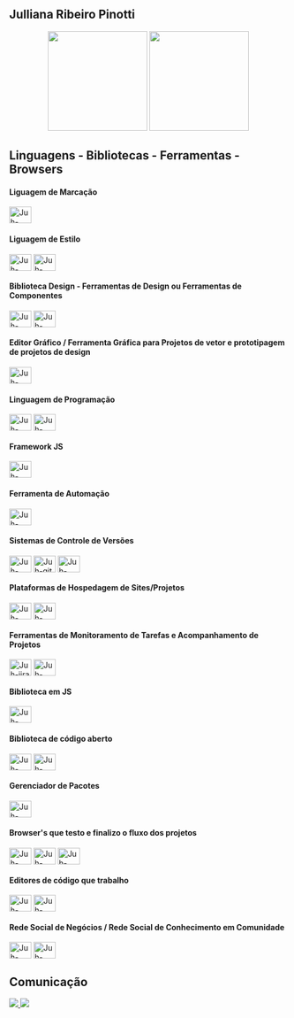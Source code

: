 ## Julliana Ribeiro Pinotti

<div align="center">
  <a href="https://github.com/JullianaRP"></a>
  <img height="180em" src="https://github-readme-stats.vercel.app/api?username=JullianaRP&show_icons=true&theme=dracula&include_all_commits=true&count_private=true"/>
  <img height="180em" src="https://github-readme-stats.vercel.app/api/top-langs/?username=JullianaRP&layout=compact&langs_count=7&theme=dracula"/>
</div>

## Linguagens - Bibliotecas - Ferramentas - Browsers

<div style="display: inline_block">
  <!--  Linguagem de Marcação  -->
  <div>
    <h4>Liguagem de Marcação</h4>
    <img align="center" alt="Juh-html" height="30" width="40" src="https://cdn.jsdelivr.net/gh/devicons/devicon/icons/html5/html5-original.svg" />
  </div>
  
  <!--  Linguagem de Estilo  -->
  <div>
    <h4>Liguagem de Estilo</h4>
    <img align="center" alt="Juh-sass" height="30" width="40" src="https://cdn.jsdelivr.net/gh/devicons/devicon/icons/css3/css3-original.svg" />
    <img align="center" alt="Juh-sass" height="30" width="40" src="https://cdn.jsdelivr.net/gh/devicons/devicon/icons/sass/sass-original.svg" />
  </div>
  
  <!--  Biblioteca Design - Ferramentas de Design ou Ferramentas de Componentes  -->
  <div>
    <h4>Biblioteca Design - Ferramentas de Design ou Ferramentas de Componentes</h4>
    <img align="center" alt="Juh-materialui" height="30" width="40" src="https://cdn.jsdelivr.net/gh/devicons/devicon/icons/materialui/materialui-original.svg" />
    <img align="center" alt="Juh-storybook" height="30" width="40" src="https://cdn.jsdelivr.net/gh/devicons/devicon/icons/storybook/storybook-original.svg" />
  </div>
  
  <!--  Editor Gráfico / Ferramenta Gráfica para Projetos de vetor e prototipagem de projetos de design  -->
  <div>
    <h4>Editor Gráfico / Ferramenta Gráfica para Projetos de vetor e prototipagem de projetos de design</h4>
    <img align="center" alt="Juh-materialui" height="30" width="40" src="https://cdn.jsdelivr.net/gh/devicons/devicon/icons/figma/figma-original.svg" />
  </div>
  
  <!--  Linguagem de Programação  -->
  <div>
    <h4>Linguagem de Programação</h4>
    <img align="center" alt="Juh-javascript" height="30" width="40" src="https://cdn.jsdelivr.net/gh/devicons/devicon/icons/javascript/javascript-original.svg" />
    <img align="center" alt="Juh-typescript" height="30" width="40" src="https://cdn.jsdelivr.net/gh/devicons/devicon/icons/typescript/typescript-original.svg" />
  </div>
  
  <!--  Framework Javascript  -->
  <div>
    <h4>Framework JS</h4>
    <img align="center" alt="Juh-angularjs" height="30" width="40" src="https://cdn.jsdelivr.net/gh/devicons/devicon/icons/angularjs/angularjs-original.svg" />
  </div>
  
  <!--  Ferramenta de Automação  -->
  <div>
    <h4>Ferramenta de Automação</h4>
    <img align="center" alt="Juh-gulp" height="30" width="40" src="https://cdn.jsdelivr.net/gh/devicons/devicon/icons/gulp/gulp-plain.svg" />
  </div>
  
  <!--  Sistemas de Controle de Versões  -->
  <div>
    <h4>Sistemas de Controle de Versões</h4>
    <img align="center" alt="Juh-bitbucket" height="30" width="40" src="https://cdn.jsdelivr.net/gh/devicons/devicon/icons/bitbucket/bitbucket-original.svg" />
    <img align="center" alt="Juh-git" height="30" width="40" src="https://cdn.jsdelivr.net/gh/devicons/devicon/icons/git/git-original.svg" />
    <img align="center" alt="Juh-sourcetree" height="30" width="40" src="https://cdn.jsdelivr.net/gh/devicons/devicon/icons/sourcetree/sourcetree-original.svg" />
  </div>
  
  <!--  Plataforma de hospedagem de site/projetos  -->
  <div>
    <h4>Plataformas de Hospedagem de Sites/Projetos</h4>
    <img align="center" alt="Juh-github" height="30" width="40" src="https://cdn.jsdelivr.net/gh/devicons/devicon/icons/github/github-original.svg" />
    <img align="center" alt="Juh-gitlabt" height="30" width="40" src="https://cdn.jsdelivr.net/gh/devicons/devicon/icons/gitlab/gitlab-original.svg" />
  </div>
  
  <!--  Ferramentas de Monitoramento de Tarefas e Acompanhamento de Projetos  -->
  <div>
    <h4>Ferramentas de Monitoramento de Tarefas e Acompanhamento de Projetos</h4>
    <img align="center" alt="Juh-jira" height="30" width="40" src="https://cdn.jsdelivr.net/gh/devicons/devicon/icons/jira/jira-original.svg" />
    <img align="center" alt="Juh-trello" height="30" width="40" src="https://cdn.jsdelivr.net/gh/devicons/devicon/icons/trello/trello-plain.svg" />
  </div>
  
  <!--   Biblioteca em JS -->
  <div>
      <h4>Biblioteca em JS</h4>
      <img align="center" alt="Juh-jquery" height="30" width="40" src="https://cdn.jsdelivr.net/gh/devicons/devicon/icons/jquery/jquery-original.svg" />
  </div>
  
  <!--  Biblioteca de código aberto  -->
  <div>
    <h4>Biblioteca de código aberto</h4>
      <img align="center" alt="Juh-react" height="30" width="40" src="https://cdn.jsdelivr.net/gh/devicons/devicon/icons/react/react-original.svg" />
      <img align="center" alt="Juh-redux" height="30" width="40" src="https://cdn.jsdelivr.net/gh/devicons/devicon/icons/redux/redux-original.svg" />
  </div>
  
<!--   <img align="center" alt="Juh-kraken" height="30" width="40" src="https://cdn.jsdelivr.net/gh/devicons/devicon/icons/krakenjs/krakenjs-original.svg" /> -->
  
  <!--  Gerenciador de Pacotes  -->
  <div>
    <h4>Gerenciador de Pacotes</h4>
    <img align="center" alt="Juh-npm" height="30" width="40" src="https://cdn.jsdelivr.net/gh/devicons/devicon/icons/npm/npm-original-wordmark.svg" />
  </div>
  
  <!--  Browsers que testo e finalizo o fluxo dos sites / projetos  -->
  <div>
    <h4>Browser's que testo e finalizo o fluxo dos projetos</h4>
    <img align="center" alt="Juh-opera" height="30" width="40" src="https://cdn.jsdelivr.net/gh/devicons/devicon/icons/chrome/chrome-original.svg" />
    <img align="center" alt="Juh-opera" height="30" width="40" src="https://cdn.jsdelivr.net/gh/devicons/devicon/icons/opera/opera-original.svg" />
    <img align="center" alt="Juh-safari" height="30" width="40" src="https://cdn.jsdelivr.net/gh/devicons/devicon/icons/safari/safari-original.svg" />
  </div>
  
  <!--  Editores de código que trabalho  -->
  <div>
    <h4>Editores de código que trabalho</h4>
    <img align="center" alt="Juh-vscode" height="30" width="40" src="https://cdn.jsdelivr.net/gh/devicons/devicon/icons/vscode/vscode-original.svg" />
    <img align="center" alt="Juh-vscode" height="30" width="40" src="https://cdn.jsdelivr.net/gh/devicons/devicon/icons/atom/atom-original.svg" />
  </div>
  
  <!--  Rede social de negócios / Rede Social de Conhecimento em Comunidade  -->
  <div>
    <h4>Rede Social de Negócios / Rede Social de Conhecimento em Comunidade</h4>
    <img align="center" alt="Juh-linkedin" height="30" width="40" src="https://cdn.jsdelivr.net/gh/devicons/devicon/icons/linkedin/linkedin-original.svg" />
    <img align="center" alt="Juh-twitter" height="30" width="40" src="https://cdn.jsdelivr.net/gh/devicons/devicon/icons/twitter/twitter-original.svg" />
  </div>
</div>

## Comunicação

<div>
  <a href="mailto:julliana.pinotti@gmail.com">
    <img src="https://img.shields.io/badge/-Gmail-%23333?style=for-the-badge&logo=gmail&logoColor=white" target="_blank">
  </a>
  <a href="https://www.linkedin.com/in/julliana-pinotti/" target="_blank">
    <img src="https://img.shields.io/badge/-LinkedIn-%230077B5?style=for-the-badge&logo=linkedin&logoColor=white" target="_blank">
  </a> 
</div>
